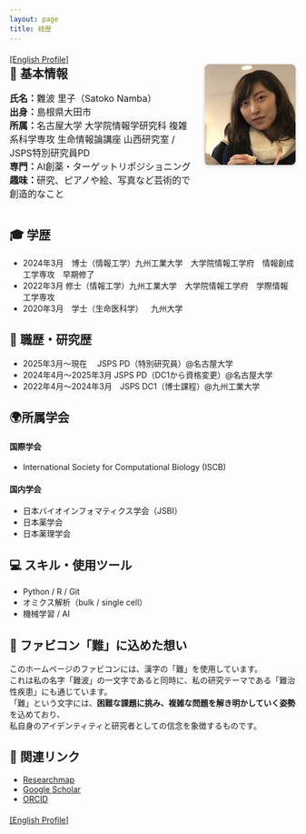 ```yaml
---
layout: page
title: 経歴
---
```


<div style="margin-top: 20px;">
  <a href="/en/about.html">[English Profile]</a>
</div>

<div style="display: flex; align-items: flex-start; gap: 20px; flex-wrap: wrap;">

  <!-- 左側：基本情報 -->
  <div style="flex: 1; min-width: 250px;">
    <h2 style="margin-top: 0; font-weight: bold;">🧬 基本情報</h2>
    <ul style="list-style: none; padding-left: 0; font-size: 1rem;">
      <li><strong>氏名：</strong>難波 里子（Satoko Namba）</li>
      <li><strong>出身：</strong>島根県大田市</li>
      <li><strong>所属：</strong>名古屋大学 大学院情報学研究科 複雑系科学専攻 生命情報論講座 山西研究室 / JSPS特別研究員PD</li>
      <li><strong>専門：</strong>AI創薬・ターゲットリポジショニング</li>
      <li><strong>趣味：</strong>研究、ピアノや絵、写真など芸術的で創造的なこと</li>
    </ul>
  </div>

  <!-- 右側：顔写真 -->
  <div style="flex-shrink: 0;">
    <img src="/assets/profile.jpg" alt="プロフィール写真" style="width: 160px; height: auto; border-radius: 8px; box-shadow: 0 2px 6px rgba(0,0,0,0.2);">
  </div>

</div>



## 🎓 **学歴**  
- 2024年3月 博士（情報工学）九州工業大学　大学院情報工学府　情報創成工学専攻　早期修了  
- 2022年3月  修士（情報工学）九州工業大学　大学院情報工学府　学際情報工学専攻  
- 2020年3月 学士（生命医科学） 九州大学  

## 🧪 **職歴・研究歴**  
- 2025年3月〜現在      JSPS PD（特別研究員）@名古屋大学  
- 2024年4月〜2025年3月 JSPS PD（DC1から資格変更）@名古屋大学  
- 2022年4月〜2024年3月 JSPS DC1（博士課程）@九州工業大学  

## 🌍**所属学会**
#### 国際学会
- International Society for Computational Biology (ISCB)

#### 国内学会
- 日本バイオインフォマティクス学会（JSBI）
- 日本薬学会
- 日本薬理学会

## 💻 **スキル・使用ツール**  
- Python / R / Git
- オミクス解析（bulk / single cell）
- 機械学習 / AI

## 🎴 ファビコン「難」に込めた想い
このホームページのファビコンには、漢字の「難」を使用しています。  
これは私の名字「難波」の一文字であると同時に、私の研究テーマである「難治性疾患」にも通じています。  
「難」という文字には、**困難な課題に挑み、複雑な問題を解き明かしていく姿勢**を込めており、  
私自身のアイデンティティと研究者としての信念を象徴するものです。

## 🔗 **関連リンク**  
- [Researchmap](https://researchmap.jp/namba_satoko)  
- [Google Scholar](https://scholar.google.com)
- [ORCID](https://orcid.org/0000-0003-1873-8639)



<div style="margin-top: 20px;">
  <a href="/en/about.html">[English Profile]</a>
</div>
